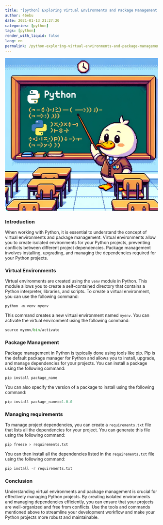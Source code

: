 ```yaml
---
title: "[python] Exploring Virtual Environments and Package Management in Python"
author: 46ebu
date: 2021-01-13 21:27:20 
categories: [python]
tags: [python]
render_with_liquid: false
lang: en
permalink: /python-exploring-virtual-environments-and-package-management-in-python
---
```


![Intro](/assets/img/post/python.png)
### Introduction
When working with Python, it is essential to understand the concept of virtual environments and package management. Virtual environments allow you to create isolated environments for your Python projects, preventing conflicts between different project dependencies. Package management involves installing, upgrading, and managing the dependencies required for your Python projects.

### Virtual Environments
Virtual environments are created using the `venv` module in Python. This module allows you to create a self-contained directory that contains a Python interpreter, libraries, and scripts. To create a virtual environment, you can use the following command:

```python
python -m venv myenv
```

This command creates a new virtual environment named `myenv`. You can activate the virtual environment using the following command:

```python
source myenv/bin/activate
```

### Package Management
Package management in Python is typically done using tools like pip. Pip is the default package manager for Python and allows you to install, upgrade, and manage dependencies for your projects. You can install a package using the following command:

```python
pip install package_name
```

You can also specify the version of a package to install using the following command:

```python
pip install package_name==1.0.0
```

### Managing requirements
To manage project dependencies, you can create a `requirements.txt` file that lists all the dependencies for your project. You can generate this file using the following command:

```python
pip freeze > requirements.txt
```

You can then install all the dependencies listed in the `requirements.txt` file using the following command:

```python
pip install -r requirements.txt
```

### Conclusion
Understanding virtual environments and package management is crucial for effectively managing Python projects. By creating isolated environments and managing dependencies efficiently, you can ensure that your projects are well-organized and free from conflicts. Use the tools and commands mentioned above to streamline your development workflow and make your Python projects more robust and maintainable.